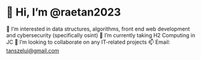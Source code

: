 <h1>👋 Hi, I’m @raetan2023</h1>


👀 I’m interested in data structures, algorithms, front end web development and cybersecurity (specifically osint)
🌱 I’m currently taking H2 Computing in JC
🤝 I’m looking to collaborate on any IT-related projects
📫 Email: tanszelui@gmail.com
